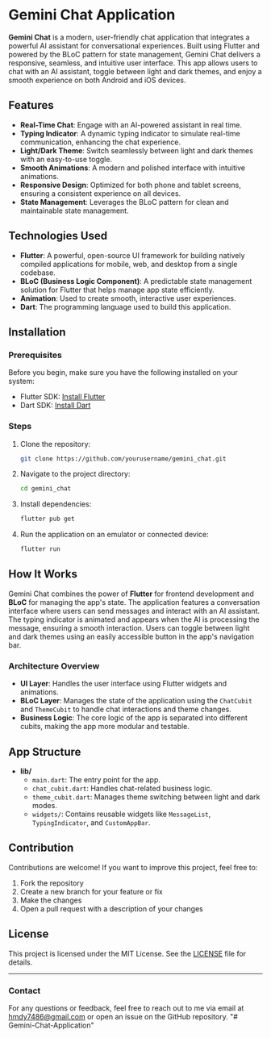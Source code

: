 # Gemini Chat Application

**Gemini Chat** is a modern, user-friendly chat application that integrates a powerful AI assistant for conversational experiences. Built using Flutter and powered by the BLoC pattern for state management, Gemini Chat delivers a responsive, seamless, and intuitive user interface. This app allows users to chat with an AI assistant, toggle between light and dark themes, and enjoy a smooth experience on both Android and iOS devices.

## Features

- **Real-Time Chat**: Engage with an AI-powered assistant in real time.
- **Typing Indicator**: A dynamic typing indicator to simulate real-time communication, enhancing the chat experience.
- **Light/Dark Theme**: Switch seamlessly between light and dark themes with an easy-to-use toggle.
- **Smooth Animations**: A modern and polished interface with intuitive animations.
- **Responsive Design**: Optimized for both phone and tablet screens, ensuring a consistent experience on all devices.
- **State Management**: Leverages the BLoC pattern for clean and maintainable state management.

## Technologies Used

- **Flutter**: A powerful, open-source UI framework for building natively compiled applications for mobile, web, and desktop from a single codebase.
- **BLoC (Business Logic Component)**: A predictable state management solution for Flutter that helps manage app state efficiently.
- **Animation**: Used to create smooth, interactive user experiences.
- **Dart**: The programming language used to build this application.

## Installation

### Prerequisites

Before you begin, make sure you have the following installed on your system:

- Flutter SDK: [Install Flutter](https://flutter.dev/docs/get-started/install)
- Dart SDK: [Install Dart](https://dart.dev/get-dart)

### Steps

1. Clone the repository:

   ```bash
   git clone https://github.com/yourusername/gemini_chat.git
   ```

2. Navigate to the project directory:

   ```bash
   cd gemini_chat
   ```

3. Install dependencies:

   ```bash
   flutter pub get
   ```

4. Run the application on an emulator or connected device:

   ```bash
   flutter run
   ```

## How It Works

Gemini Chat combines the power of **Flutter** for frontend development and **BLoC** for managing the app's state. The application features a conversation interface where users can send messages and interact with an AI assistant. The typing indicator is animated and appears when the AI is processing the message, ensuring a smooth interaction. Users can toggle between light and dark themes using an easily accessible button in the app's navigation bar.

### Architecture Overview

- **UI Layer**: Handles the user interface using Flutter widgets and animations.
- **BLoC Layer**: Manages the state of the application using the `ChatCubit` and `ThemeCubit` to handle chat interactions and theme changes.
- **Business Logic**: The core logic of the app is separated into different cubits, making the app more modular and testable.

## App Structure

- **lib/**
  - `main.dart`: The entry point for the app.
  - `chat_cubit.dart`: Handles chat-related business logic.
  - `theme_cubit.dart`: Manages theme switching between light and dark modes.
  - `widgets/`: Contains reusable widgets like `MessageList`, `TypingIndicator`, and `CustomAppBar`.

## Contribution

Contributions are welcome! If you want to improve this project, feel free to:

1. Fork the repository
2. Create a new branch for your feature or fix
3. Make the changes
4. Open a pull request with a description of your changes

## License

This project is licensed under the MIT License. See the [LICENSE](LICENSE) file for details.

---

### Contact

For any questions or feedback, feel free to reach out to me via email at [hmdy7486@gmail.com](mailto:hmdy7486@gmail.com) or open an issue on the GitHub repository.
"# Gemini-Chat-Application" 
